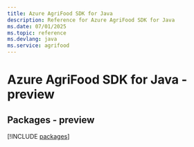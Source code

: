 ```yaml
---
title: Azure AgriFood SDK for Java
description: Reference for Azure AgriFood SDK for Java
ms.date: 07/01/2025
ms.topic: reference
ms.devlang: java
ms.service: agrifood
---
```

# Azure AgriFood SDK for Java - preview
## Packages - preview
[!INCLUDE [packages](agrifood-index.md)]